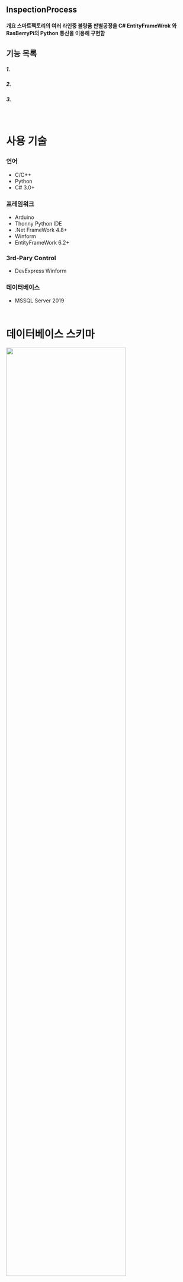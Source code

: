 ﻿## InspectionProcess


#### 개요 스마트팩토리의 여러 라인중 불량품 판별공정을 C# EntityFrameWrok 와 RasBerryPi의 Python 통신을 이용해 구현함
 

## 기능 목록


##### 1. 



##### 2. 


##### 3.
 　    
 
# 사용 기술

### 언어

* C/C++
* Python
* C# 3.0+

### 프레임워크

* Arduino
* Thonny Python IDE
* .Net FrameWork 4.8+
* Winform
* EntityFrameWork 6.2+

### 3rd-Pary Control

* DevExpress Winform

### 데이터베이스

* MSSQL Server 2019  
  　

# 데이터베이스 스키마

<img src="https://user-images.githubusercontent.com/63761486/89498131-9d59f100-d7f8-11ea-8404-363ee25799c7.jpg" width="80%"></img>

# Point of Interest

### 검색조건을 DB로부터 불러올 시에 리스트가 다 나올때까지 멈추는 문제 
--------------------------
#### 증상
 
- 검색조건을 누르면 폼이 멈춤

#### 원인

- 동기적 프로그래밍을 하여서 요청을 하면 그 즉시 결과가 주어져야 하기 때문에 다 나올때까지 아무것도 못함

#### 결과

- 동기적프로그래밍을 비동기적 프로그래밍으로 바꿨음
- 비동기적 프로그래밍은 요청을 하면 그 즉시 결과가 주어지지 않아도 되기 때문에 리스트를 불러올때까지 다른 일을 할 수 있음
　    
<img src="https://user-images.githubusercontent.com/63761486/89500295-78677d00-d7fc-11ea-8a4f-7a1db27568d9.jpg" width="80%"></img>

　  

### 여러 폼들에서 같은 기능과 모양을 가진 버튼을 수정할 때 여러번 수정해야하는 번거로움 
------------------------------
#### 증상

 - 버튼에 수정사항이 생길 경우 그 버튼을 가진 모든 폼에 들어가서 수정해줘야함
 
#### 원인

 - 같은 기능과 모양을 가진 버튼인데 일일히 폼에 넣어주었음

#### 결과
 - 같은 기능과 모양 가진 버튼들을 유저컨트롤로 묶었음
 - 이벤트 생성기 프로그램을 이용하여 유저컨트롤에서 이벤트를 만들어서 다른 폼에서도 이벤트핸들러로 쓸 수 있게 만들었음
 
<img src="https://user-images.githubusercontent.com/63761486/89500330-861d0280-d7fc-11ea-832e-f8dc98f701e4.jpg" width="50%"></img>

### C#을 이용하여 라즈베리파이의 센서를 작동시키고 싶은데 전달이 어려운 경우  

------------------------------
#### 증상
 - C#은 서버고 라즈베리파이 센서들은 클라이언트라 지시를 내리기 어려움

#### 원인
 - C# 윈폼에서 작업지시를 내렸을 때 라즈베리파이 센서들을 작동시키고 싶은데 방법을 잘 몰랐음

#### 결과
 -  소켓을 이용하여 서버와 클라이언트의 역할을 바꿈 소켓을 이용하면 파이썬은 서버 C#은 클라이언트가 됨 
　  
<img src="https://user-images.githubusercontent.com/63761322/89503098-080f2a80-d801-11ea-8507-e84d0af63d55.JPG" width="50%"></img>





